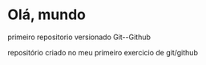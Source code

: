 # Olá, mundo
 primeiro repositorio versionado Git--Github

repositório criado no meu primeiro exercicio de git/github
